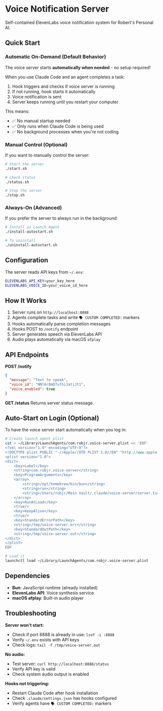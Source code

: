# Voice Notification Server

Self-contained ElevenLabs voice notification system for Robert's Personal AI.

## Quick Start

### Automatic On-Demand (Default Behavior)

The voice server starts **automatically when needed** - no setup required!

When you use Claude Code and an agent completes a task:
1. Hook triggers and checks if voice server is running
2. If not running, hook starts it automatically
3. Voice notification is sent
4. Server keeps running until you restart your computer

This means:
- ✅ No manual startup needed
- ✅ Only runs when Claude Code is being used
- ✅ No background processes when you're not coding

### Manual Control (Optional)

If you want to manually control the server:

```bash
# Start the server
./start.sh

# Check status
./status.sh

# Stop the server
./stop.sh
```

### Always-On (Advanced)

If you prefer the server to always run in the background:

```bash
# Install as Launch Agent
./install-autostart.sh

# To uninstall
./uninstall-autostart.sh
```

## Configuration

The server reads API keys from `~/.env`:

```bash
ELEVENLABS_API_KEY=your_key_here
ELEVENLABS_VOICE_ID=your_voice_id_here
```

## How It Works

1. Server runs on `http://localhost:8888`
2. Agents complete tasks and write `🗣️ CUSTOM COMPLETED:` markers
3. Hooks automatically parse completion messages
4. Hooks POST to `/notify` endpoint
5. Server generates speech via ElevenLabs API
6. Audio plays automatically via macOS `afplay`

## API Endpoints

**POST /notify**
```json
{
  "message": "Text to speak",
  "voice_id": "NNl6r8mD7vthiJatiJt1",
  "voice_enabled": true
}
```

**GET /status**
Returns server status message.

## Auto-Start on Login (Optional)

To have the voice server start automatically when you log in:

```bash
# Create launch agent plist
cat > ~/Library/LaunchAgents/com.robjr.voice-server.plist << 'EOF'
<?xml version="1.0" encoding="UTF-8"?>
<!DOCTYPE plist PUBLIC "-//Apple//DTD PLIST 1.0//EN" "http://www.apple.com/DTDs/PropertyList-1.0.dtd">
<plist version="1.0">
<dict>
    <key>Label</key>
    <string>com.robjr.voice-server</string>
    <key>ProgramArguments</key>
    <array>
        <string>/opt/homebrew/bin/bun</string>
        <string>run</string>
        <string>/Users/robjr/Main Vault/.claude/voice-server/server.ts</string>
    </array>
    <key>RunAtLoad</key>
    <true/>
    <key>KeepAlive</key>
    <true/>
    <key>StandardErrorPath</key>
    <string>/tmp/voice-server.err</string>
    <key>StandardOutPath</key>
    <string>/tmp/voice-server.out</string>
</dict>
</plist>
EOF

# Load it
launchctl load ~/Library/LaunchAgents/com.robjr.voice-server.plist
```

## Dependencies

- **Bun**: JavaScript runtime (already installed)
- **ElevenLabs API**: Voice synthesis service
- **macOS afplay**: Built-in audio player

## Troubleshooting

**Server won't start:**
- Check if port 8888 is already in use: `lsof -i :8888`
- Verify `~/.env` exists with API keys
- Check logs: `tail -f /tmp/voice-server.out`

**No audio:**
- Test server: `curl http://localhost:8888/status`
- Verify API key is valid
- Check system audio output is enabled

**Hooks not triggering:**
- Restart Claude Code after hook installation
- Check `.claude/settings.json` has hooks configured
- Verify agents have `🗣️ CUSTOM COMPLETED:` markers
